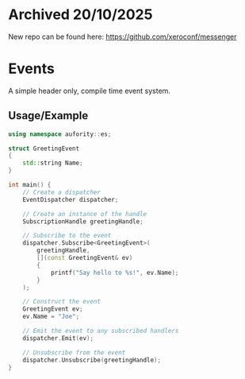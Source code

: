 
# Archived 20/10/2025
New repo can be found here: https://github.com/xeroconf/messenger

# Events
A simple header only, compile time event system.

## Usage/Example

```cpp
using namespace aufority::es;

struct GreetingEvent 
{
    std::string Name;
}

int main() {
    // Create a dispatcher
    EventDispatcher dispatcher;

    // Create an instance of the handle
    SubscriptionHandle greetingHandle;

    // Subscribe to the event
    dispatcher.Subscribe<GreetingEvent>(
        greetingHandle, 
        [](const GreetingEvent& ev) 
        {
            printf("Say hello to %s!", ev.Name);
        }
    );

    // Construct the event
    GreetingEvent ev;
    ev.Name = "Joe";

    // Emit the event to any subscribed handlers
    dispatcher.Emit(ev);

    // Unsubscribe from the event
    dispatcher.Unsubscribe(greetingHandle);
}
```
